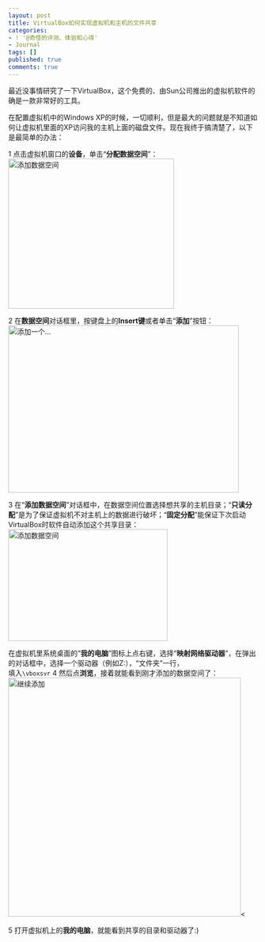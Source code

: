 ```yaml
---
layout: post
title: VirtualBox如何实现虚拟机和主机的文件共享
categories:
- ! '@奇怪的评测、体验和心得'
- Journal
tags: []
published: true
comments: true
---
```

<p>最近没事情研究了一下VirtualBox，这个免费的、由Sun公司推出的虚拟机软件的确是一款非常好的工具。</p>

<p>在配置虚拟机中的Windows XP的时候，一切顺利，但是最大的问题就是不知道如何让虚拟机里面的XP访问我的主机上面的磁盘文件。现在我终于搞清楚了，以下是最简单的办法：</p>

<p>1 点击虚拟机窗口的<strong>设备</strong>，单击“<strong>分配数据空间</strong>”：
<img class="alignnone" src="http://i1198.photobucket.com/albums/aa450/itrowa/blog_post_2010/01/step1.jpg" alt="添加数据空间" width="335" height="303" /></p>

<p>2 在<strong>数据空间</strong>对话框里，按键盘上的<strong>Insert键</strong>或者单击“<strong>添加</strong>”按钮：
<img class="alignnone" src="http://i1198.photobucket.com/albums/aa450/itrowa/blog_post_2010/01/step2.jpg" alt="添加一个..." width="466" height="338" /></p>

<p>3 在“<strong>添加数据空间</strong>”对话框中，在数据空间位置选择想共享的主机目录；“<strong>只读分配</strong>”是为了保证虚拟机不对主机上的数据进行破坏；“<strong>固定分配</strong>”能保证下次启动VirtualBox时软件自动添加这个共享目录：
<img class="alignnone" src="http://i1198.photobucket.com/albums/aa450/itrowa/blog_post_2010/01/step3.jpg" alt="添加数据空间" width="322" height="226" /></p>

<p>在虚拟机里系统桌面的“<strong>我的电脑</strong>”图标上点右键，选择“<strong>映射网络驱动器</strong>”，在弹出的对话框中，选择一个驱动器（例如Z:），“文件夹”一行，<br />
填入<code>\vboxsvr</code>
4 然后点<strong>浏览</strong>，接着就能看到刚才添加的数据空间了：
<a href="http://i1198.photobucket.com/albums/aa450/itrowa/blog_post_2010/01/step4.jpg"><img class="alignnone" src="http://i1198.photobucket.com/albums/aa450/itrowa/blog_post_2010/01/step4.jpg" alt="继续添加" width="470" height="483" /></a>&lt;</p>

<p>5 打开虚拟机上的<strong>我的电脑</strong>，就能看到共享的目录和驱动器了:)</p>
